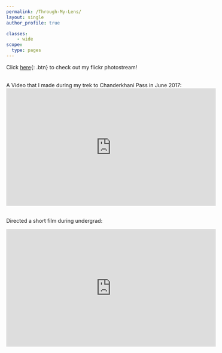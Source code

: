 ```yaml
---
permalink: /Through-My-Lens/
layout: single
author_profile: true

classes:
    - wide
scope:
  type: pages
---
```


Click [here](https://www.flickr.com/photos/112174302@N04/){: .btn} to check out my flickr photostream!

<br>
A Video that I made during my trek to Chanderkhani Pass in June 2017: <br>

<iframe width="560" height="315" src="https://www.youtube.com/embed/pUWUTq84Kg8" frameborder="0" allow="accelerometer; autoplay; encrypted-media; gyroscope; picture-in-picture" allowfullscreen></iframe>

<br>
<br>

Directed a short film during undergrad: <br>

<iframe width="560" height="315" src="https://www.youtube.com/embed/NTIa28b7xrw" frameborder="0" allow="accelerometer; autoplay; encrypted-media; gyroscope; picture-in-picture" allowfullscreen></iframe>

